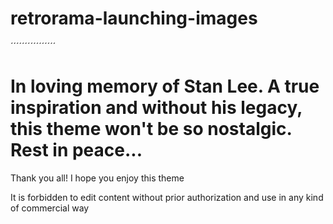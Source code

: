 # retrorama-launching-images
´´´´´´´´´´´´´´´´
# In loving memory of Stan Lee. A true inspiration and without his legacy, this theme won't be so nostalgic. Rest in peace...

Thank you all! I hope you enjoy this theme

It is forbidden to edit content without prior authorization and use in any kind of commercial way
